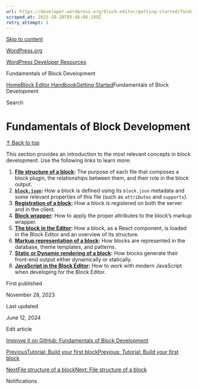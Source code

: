 ```yaml
---
url: https://developer.wordpress.org/block-editor/getting-started/fundamentals
scraped_at: 2025-10-20T03:46:08.189Z
retry_attempt: 1
---
```


[Skip to content](https://developer.wordpress.org/block-editor/getting-started/fundamentals/#wp--skip-link--target)

[WordPress.org](https://wordpress.org/)

[WordPress Developer Resources](https://developer.wordpress.org/)

Fundamentals of Block Development


[Home](https://developer.wordpress.org/)[Block Editor Handbook](https://developer.wordpress.org/block-editor/)[Getting Started](https://developer.wordpress.org/block-editor/getting-started/)Fundamentals of Block Development

Search

# Fundamentals of Block Development

[↑ Back to top](https://developer.wordpress.org/block-editor/getting-started/fundamentals/#wp--skip-link--target)

This section provides an introduction to the most relevant concepts in block development. Use the following links to learn more:

1. **[File structure of a block](https://developer.wordpress.org/block-editor/getting-started/fundamentals/file-structure-of-a-block):** The purpose of each file that composes a block plugin, the relationships between them, and their role in the block output.
2. **[`block.json`](https://developer.wordpress.org/block-editor/getting-started/fundamentals/block-json):** How a block is defined using its `block.json` metadata and some relevant properties of this file (such as `attributes` and `supports`).
3. **[Registration of a block](https://developer.wordpress.org/block-editor/getting-started/fundamentals/registration-of-a-block):** How a block is registered on both the server and in the client.
4. **[Block wrapper](https://developer.wordpress.org/block-editor/getting-started/fundamentals/block-wrapper):** How to apply the proper attributes to the block’s markup wrapper.
5. **[The block in the Editor](https://developer.wordpress.org/block-editor/getting-started/fundamentals/block-in-the-editor):** How a block, as a React component, is loaded in the Block Editor and an overview of its structure.
6. **[Markup representation of a block](https://developer.wordpress.org/block-editor/getting-started/fundamentals/markup-representation-block):** How blocks are represented in the database, theme templates, and patterns.
7. **[Static or Dynamic rendering of a block](https://developer.wordpress.org/block-editor/getting-started/fundamentals/static-dynamic-rendering):** How blocks generate their front-end output either dynamically or statically.
8. **[JavaScript in the Block Editor](https://developer.wordpress.org/block-editor/getting-started/fundamentals/javascript-in-the-block-editor):** How to work with modern JavaScript when developing for the Block Editor.

First published

November 28, 2023

Last updated

June 12, 2024

Edit article

[Improve it on GitHub: Fundamentals of Block Development](https://github.com/WordPress/gutenberg/edit/trunk/docs/getting-started/fundamentals/README.md)

[PreviousTutorial: Build your first blockPrevious: Tutorial: Build your first block](https://developer.wordpress.org/block-editor/getting-started/tutorial/)

[NextFile structure of a blockNext: File structure of a block](https://developer.wordpress.org/block-editor/getting-started/fundamentals/file-structure-of-a-block/)

Notifications